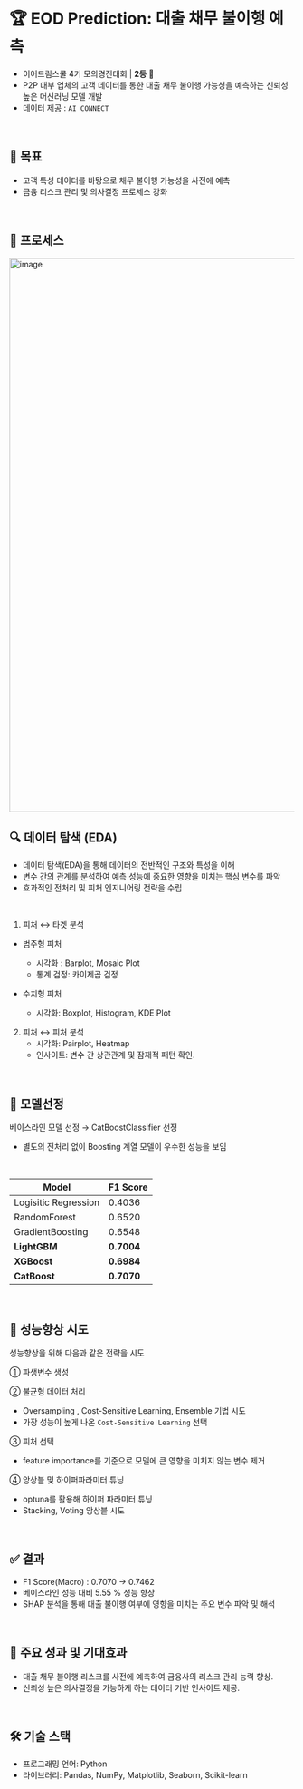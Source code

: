 # 🏆 EOD Prediction: 대출 채무 불이행 예측

* 이어드림스쿨 4기 모의경진대회 | **2등** 🥈
* P2P 대부 업체의 고객 데이터를 통한  대출 채무 불이행 가능성을 예측하는 신뢰성 높은 머신러닝 모델 개발 
* 데이터 제공 : `AI CONNECT`
<br>


## 📌 목표 
* 고객 특성 데이터를 바탕으로 채무 불이행 가능성을 사전에 예측 
* 금융 리스크 관리 및 의사결정 프로세스 강화

<br>  

##  👀 프로세스

<img width="977" alt="image" src="https://github.com/user-attachments/assets/e6da00c4-2707-41af-9bbd-54e73a71e87b" />

<br>  

## 🔍 데이터 탐색 (EDA)

* 데이터 탐색(EDA)을 통해 데이터의 전반적인 구조와 특성을 이해
* 변수 간의 관계를 분석하여 예측 성능에 중요한 영향을 미치는 핵심 변수를 파악
* 효과적인 전처리 및 피처 엔지니어링 전략을 수립

<br>
  
1. 피처 ↔ 타겟 분석

* 범주형 피처
    * 시각화 : Barplot, Mosaic Plot
    * 통계 검정: 카이제곱 검정

* 수치형 피처
    * 시각화: Boxplot, Histogram, KDE Plot

2. 피처 ↔ 피처 분석
    * 시각화: Pairplot, Heatmap
    * 인사이트: 변수 간 상관관계 및 잠재적 패턴 확인.
<br>

## 🚀 모델선정 

베이스라인 모델 선정 → CatBoostClassifier 선정
* 별도의 전처리 없이 Boosting 계열 모델이 우수한 성능을 보임
<br>

|Model|F1 Score|
|------|---|
|Logisitic Regression|0.4036|
|RandomForest|0.6520|
|GradientBoosting|0.6548|
|**LightGBM**|**0.7004**|
|**XGBoost** |**0.6984**|
|**CatBoost**|**0.7070**|

<br>

## 🔧  성능향상 시도 

성능향상을 위해 다음과 같은 전략을 시도

① 파생변수 생성

② 불균형 데이터 처리 

* Oversampling , Cost-Sensitive Learning, Ensemble 기법 시도 
* 가장 성능이 높게 나온 `Cost-Sensitive Learning` 선택

③ 피처 선택

* feature importance를 기준으로 모델에 큰 영향을 미치지 않는 변수 제거 

④ 앙상블 및 하이퍼파라미터 튜닝
* optuna를 활용해 하이퍼 파라미터 튜닝 
* Stacking, Voting 앙상블 시도 

<br>


## ✅ 결과

* F1 Score(Macro) : 0.7070 → 0.7462
* 베이스라인 성능 대비 5.55 % 성능 향상
* SHAP 분석을 통해 대출 불이행 여부에 영향을 미치는 주요 변수 파악 및 해석 

<br>

## 🌟 주요 성과 및 기대효과

* 대출 채무 불이행 리스크를 사전에 예측하여 금융사의 리스크 관리 능력 향상.
* 신뢰성 높은 의사결정을 가능하게 하는 데이터 기반 인사이트 제공.

<br>

## 🛠 기술 스택

* 프로그래밍 언어: Python
* 라이브러리: Pandas, NumPy, Matplotlib, Seaborn, Scikit-learn
